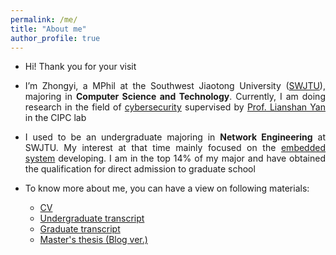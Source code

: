 ```yaml
---
permalink: /me/
title: "About me"
author_profile: true
---
```


<style>body{text-align: justify}</style>
 
* Hi! Thank you for your visit

* I’m Zhongyi, a MPhil at the Southwest Jiaotong University ([SWJTU](https://en.wikipedia.org/wiki/Southwest_Jiaotong_University)), majoring in **Computer Science and Technology**. Currently, I am doing research in the field of <u>cybersecurity</u> supervised by [Prof. Lianshan Yan](https://scholar.google.com/citations?hl=en&user=2ciZC4EAAAAJ) in the CIPC lab

* I used to be an undergraduate majoring in **Network Engineering** at SWJTU. My interest at that time mainly focused on the <u>embedded system</u> developing. I am in the top 14% of my major and have obtained the qualification for direct admission to graduate school

* To know more about me, you can have a view on following materials:
  * [CV](/cv)
  * [Undergraduate transcript](https://jayzheng98.github.io/files/Undergraduate%20Transcript.pdf)
  * [Graduate transcript](https://jayzheng98.github.io/files/Graduate%20Transcript.pdf)
  * [Master's thesis (Blog ver.)](https://jayzheng98.github.io/projects/project2)

